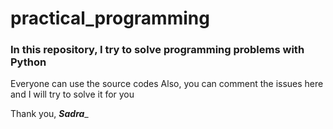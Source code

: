 # practical_programming
### In this repository, I try to solve programming problems with Python
Everyone can use the source codes
Also, you can comment the issues here and I will try to solve it for you



Thank you, ___Sadra____
